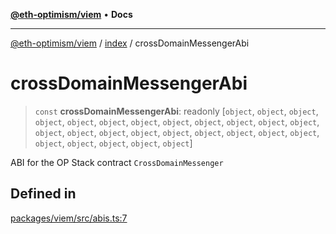 [**@eth-optimism/viem**](../../README.md) • **Docs**

***

[@eth-optimism/viem](../../README.md) / [index](../README.md) / crossDomainMessengerAbi

# crossDomainMessengerAbi

> `const` **crossDomainMessengerAbi**: readonly [`object`, `object`, `object`, `object`, `object`, `object`, `object`, `object`, `object`, `object`, `object`, `object`, `object`, `object`, `object`, `object`, `object`, `object`, `object`, `object`, `object`, `object`, `object`, `object`, `object`, `object`]

ABI for the OP Stack contract `CrossDomainMessenger`

## Defined in

[packages/viem/src/abis.ts:7](https://github.com/ethereum-optimism/ecosystem/blob/11bb27f871c202b93ad6dc93c86c82f0c754075f/packages/viem/src/abis.ts#L7)
